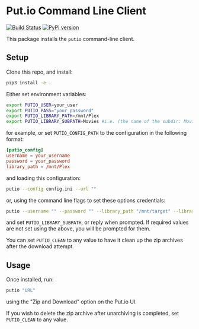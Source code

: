 Put.io Command Line Client
=

[![Build Status](https://cloud.drone.io/api/badges/jmarhee/pyputio-cli/status.svg)](https://cloud.drone.io/jmarhee/pyputio-cli)
[![PyPI version](https://badge.fury.io/py/pyputio.svg)](https://badge.fury.io/py/pyputio)

This package installs the `putio` command-line client.

Setup
--

Clone this repo, and install:

```bash
pip3 install -e .
```

Either set environment variables:

```bash
export PUTIO_USER=your_user
export PUTIO_PASS="your_password"
export PUTIO_LIBRARY_PATH=/mnt/Plex
export PUTIO_LIBRARY_SUBPATH=Movies #i.e. (the name of the subdir: Movies, TV, etc.)
```

for example, or set `PUTIO_CONFIG_PATH` to the configuration in the following format:

```toml
[putio_config]
username = your_username
password = your_password
library_path = /mnt/Plex
```
and loading this configuration:

```bash
putio --config config.ini --url ""
```

or, using the command line flags to set these options credentials:

```bash
putio --username "" --password "" --library_path "/mnt/target" --library_subpath "Music" --url ""
```

and set `PUTIO_LIBRARY_SUBPATH`, or reply when prompted. If required values are not set using the above, you will be prompted for them. 

You can set `PUTIO_CLEAN` to any value to have it clean up the zip archives after the download attempt.

Usage
---

Once installed, run:

```bash
putio "URL"
```

using the "Zip and Download" option on the Put.io UI. 

If you wish to delete the zip archive after unarchiving is completed, set `PUTIO_CLEAN` to any value.
